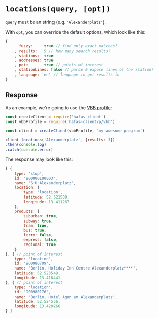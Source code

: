 # `locations(query, [opt])`

`query` must be an string (e.g. `'Alexanderplatz'`).

With `opt`, you can override the default options, which look like this:

```js
{
	  fuzzy:     true // find only exact matches?
	, results:   5 // how many search results?
	, stations:  true
	, addresses: true
	, poi:       true // points of interest
	, stationLines: false // parse & expose lines of the station?
	, language: 'en' // language to get results in
}
```

## Response

As an example, we're going to use the [VBB profile](../p/vbb):

```js
const createClient = require('hafas-client')
const vbbProfile = require('hafas-client/p/vbb')

const client = createClient(vbbProfile, 'my-awesome-program')

client.locations('Alexanderplatz', {results: 3})
.then(console.log)
.catch(console.error)
```

The response may look like this:

```js
[ {
	type: 'stop',
	id: '900000100003',
	name: 'S+U Alexanderplatz',
	location: {
		type: 'location',
		latitude: 52.521508,
		longitude: 13.411267
	},
	products: {
		suburban: true,
		subway: true,
		tram: true,
		bus: true,
		ferry: false,
		express: false,
		regional: true
	}
}, { // point of interest
	type: 'location',
	id: '900980709',
	name: 'Berlin, Holiday Inn Centre Alexanderplatz****',
	latitude: 52.523549,
	longitude: 13.418441
}, { // point of interest
	type: 'location',
	id: '900980176',
	name: 'Berlin, Hotel Agon am Alexanderplatz',
	latitude: 52.524556,
	longitude: 13.420266
} ]
```
